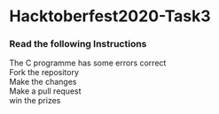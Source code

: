 # Hacktoberfest2020-Task3

### Read the following Instructions

The C programme has some errors correct<br>
Fork the repository<br>
Make the changes<br>
Make a pull request<br>
win the prizes
